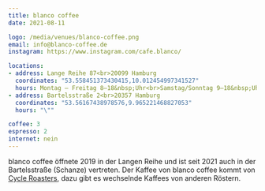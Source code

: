 ```yaml
---
title: blanco coffee
date: 2021-08-11

logo: /media/venues/blanco-coffee.png
email: info@blanco-coffee.de
instagram: https://www.instagram.com/cafe.blanco/

locations:
- address: Lange Reihe 87<br>20099 Hamburg
  coordinates: "53.558451373430415,10.012454997341527"
  hours: Montag – Freitag 8–18&nbsp;Uhr<br>Samstag/Sonntag 9–18&nbsp;Uhr
- address: Bartelsstraße 2<br>20357 Hamburg
  coordinates: "53.56167438978576,9.965221468827053"
  hours: "\""

coffee: 3
espresso: 2
internet: nein
---
```


blanco coffee öffnete 2019 in der Langen Reihe und ist seit 2021 auch in der Bartelsstraße (Schanze) vertreten. Der Kaffee von blanco coffee kommt von [Cycle Roasters](https://cycleroasters.coffee/), dazu gibt es wechselnde Kaffees von anderen Röstern.